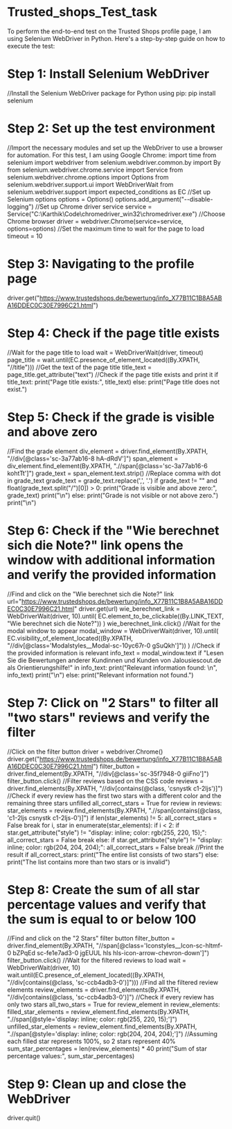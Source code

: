 # Trusted_shops_Test_task

To perform the end-to-end test on the Trusted Shops profile page, I am using Selenium WebDriver in Python. 
Here's a step-by-step guide on how to execute the test:

# Step 1: Install Selenium WebDriver
//Install the Selenium WebDriver package for Python using pip: pip install selenium

# Step 2: Set up the test environment
//Import the necessary modules and set up the WebDriver to use a browser for automation. For this test, I am using Google Chrome:
import time
from selenium import webdriver
from selenium.webdriver.common.by import By
from selenium.webdriver.chrome.service import Service
from selenium.webdriver.chrome.options import Options
from selenium.webdriver.support.ui import WebDriverWait
from selenium.webdriver.support import expected_conditions as EC
//Set up Selenium options
options = Options()
options.add_argument("--disable-logging")
//Set up Chrome driver service
service = Service("C:\Karthik\Code\chromedriver_win32\chromedriver.exe")
//Choose Chrome browser
driver = webdriver.Chrome(service=service, options=options)
//Set the maximum time to wait for the page to load
timeout = 10

# Step 3: Navigating to the profile page
driver.get("https://www.trustedshops.de/bewertung/info_X77B11C1B8A5ABA16DDEC0C30E7996C21.html")

# Step 4: Check if the page title exists
//Wait for the page title to load
wait = WebDriverWait(driver, timeout)
page_title = wait.until(EC.presence_of_element_located((By.XPATH, "//title")))
//Get the text of the page title
title_text = page_title.get_attribute("text")
//Check if the page title exists and print it
if title_text:
print("Page title exists:", title_text)
else:
print("Page title does not exist.")

# Step 5: Check if the grade is visible and above zero
//Find the grade element
div_element = driver.find_element(By.XPATH, "//div[@class='sc-3a77ab16-8 hA-dRdV']")
span_element = div_element.find_element(By.XPATH, ".//span[@class='sc-3a77ab16-6 kohtTt']")
grade_text = span_element.text.strip()
//Replace comma with dot in grade_text
grade_text = grade_text.replace(',', '.')
if grade_text != "" and float(grade_text.split("/")[0]) > 0:
print("Grade is visible and above zero:", grade_text)
print("\n")
else:
print("Grade is not visible or not above zero.")
print("\n")

# Step 6: Check if the "Wie berechnet sich die Note?" link opens the window with additional information and verify the provided information
//Find and click on the "Wie berechnet sich die Note?" link
url="https://www.trustedshops.de/bewertung/info_X77B11C1B8A5ABA16DDEC0C30E7996C21.html"
driver.get(url)
wie_berechnet_link = WebDriverWait(driver, 10).until(
EC.element_to_be_clickable((By.LINK_TEXT, "Wie berechnet sich die Note?"))
)
wie_berechnet_link.click()
//Wait for the modal window to appear
modal_window = WebDriverWait(driver, 10).until(
EC.visibility_of_element_located((By.XPATH, "//div[@class='Modalstyles__Modal-sc-10yc67r-0 gSuQkh']"))
)
//Check if the provided information is relevant
info_text = modal_window.text
if "Lesen Sie die Bewertungen anderer Kundinnen und Kunden von Jalousiescout.de als Orientierungshilfe!" in info_text:
print("Relevant information found: \n", info_text)
print("\n")
else:
print("Relevant information not found.")

# Step 7: Click on "2 Stars" to filter all "two stars" reviews and verify the filter
//Click on the filter button
driver = webdriver.Chrome() driver.get("https://www.trustedshops.de/bewertung/info_X77B11C1B8A5ABA16DDEC0C30E7996C21.html")
filter_button = driver.find_element(By.XPATH, "//div[@class='sc-35f7948-0 giiFno']")
filter_button.click()
//Filter reviews based on the CSS code
reviews = driver.find_elements(By.XPATH, "//div[contains(@class, 'csnystk c1-2ljs')]")
//Check if every review has the first two stars with a different color and the remaining three stars unfilled
all_correct_stars = True
for review in reviews:
star_elements = review.find_elements(By.XPATH, ".//span[contains(@class, 'c1-2ljs csnystk c1-2ljs-0')]")
if len(star_elements) != 5:
all_correct_stars = False
break
for i, star in enumerate(star_elements):
if i < 2:
if star.get_attribute("style") != "display: inline; color: rgb(255, 220, 15);":
all_correct_stars = False
break
else:
if star.get_attribute("style") != "display: inline; color: rgb(204, 204, 204);":
all_correct_stars = False
break
//Print the result
if all_correct_stars:
print("The entire list consists of two stars")
else:
print("The list contains more than two stars or is invalid")

# Step 8: Create the sum of all star percentage values and verify that the sum is equal to or below 100
//Find and click on the "2 Stars" filter button
filter_button = driver.find_element(By.XPATH, "//span[@class='Iconstyles__Icon-sc-hltmf-0 bZPqEd sc-fe1e7ad3-0 jgEUUL hls hls-icon-arrow-chevron-down']")
filter_button.click()
//Wait for the filtered reviews to load
wait = WebDriverWait(driver, 10)
wait.until(EC.presence_of_element_located((By.XPATH, "//div[contains(@class, 'sc-ccb4adb3-0')]")))
//Find all the filtered review elements
review_elements = driver.find_elements(By.XPATH, "//div[contains(@class, 'sc-ccb4adb3-0')]")
//Check if every review has only two stars
all_two_stars = True
for review_element in review_elements:
filled_star_elements = review_element.find_elements(By.XPATH, ".//span[@style='display: inline; color: rgb(255, 220, 15);']")
unfilled_star_elements = review_element.find_elements(By.XPATH, ".//span[@style='display: inline; color: rgb(204, 204, 204);']")
//Assuming each filled star represents 100%, so 2 stars represent 40%
sum_star_percentages = len(review_elements) * 40
print("Sum of star percentage values:", sum_star_percentages)

# Step 9: Clean up and close the WebDriver
driver.quit()
